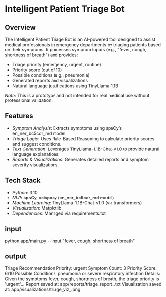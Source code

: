 
# Intelligent Patient Triage Bot

## Overview
The Intelligent Patient Triage Bot is an AI-powered tool designed to assist medical professionals in emergency departments by triaging patients based on their symptoms. It processes symptom inputs (e.g., "fever, cough, shortness of breath") and provides:
- Triage priority (emergency, urgent, routine)
- Priority score (out of 10)
- Possible conditions (e.g., pneumonia)
- Generated reports and visualizations
- Natural language justifications using TinyLlama-1.1B

*Note*: This is a prototype and not intended for real medical use without professional validation.

## Features
- *Symptom Analysis*: Extracts symptoms using spaCy’s en_ner_bc5cdr_md model.
- *Triage Logic*: Uses Rule-Based Reasoning to calculate priority scores and suggest conditions.
- *Text Generation*: Leverages TinyLlama-1.1B-Chat-v1.0 to provide natural language explanations.
- *Reports & Visualizations*: Generates detailed reports and symptom severity visualizations.

## Tech Stack
- *Python*: 3.10
- *NLP*: spaCy, scispacy (en_ner_bc5cdr_md model)
- *Machine Learning*: TinyLlama-1.1B-Chat-v1.0 (via transformers)
- *Visualization*: Matplotlib
- *Dependencies*: Managed via requirements.txt
## input
python app/main.py --input "fever, cough, shortness of breath"
## output
Triage Recommendation Priority: urgent
Symptom Count: 3
Priority Score: 6/10
Possible Conditions: pneumonia or severe respiratory infection
Details: Given the symptoms fever, cough, shortness of breath, the triage priority is 'urgent'...
Report saved at: app/reports/triage_report_<timestamp>.txt
Visualization saved at: app/visualizations/triage_viz_<timestamp>.png

